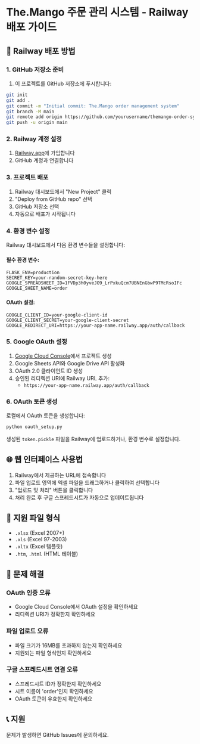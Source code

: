 # The.Mango 주문 관리 시스템 - Railway 배포 가이드

## 🚀 Railway 배포 방법

### 1. GitHub 저장소 준비

1. 이 프로젝트를 GitHub 저장소에 푸시합니다:
```bash
git init
git add .
git commit -m "Initial commit: The.Mango order management system"
git branch -M main
git remote add origin https://github.com/yourusername/themango-order-system.git
git push -u origin main
```

### 2. Railway 계정 설정

1. [Railway.app](https://railway.app)에 가입합니다
2. GitHub 계정과 연결합니다

### 3. 프로젝트 배포

1. Railway 대시보드에서 "New Project" 클릭
2. "Deploy from GitHub repo" 선택
3. GitHub 저장소 선택
4. 자동으로 배포가 시작됩니다

### 4. 환경 변수 설정

Railway 대시보드에서 다음 환경 변수들을 설정합니다:

#### 필수 환경 변수:
```
FLASK_ENV=production
SECRET_KEY=your-random-secret-key-here
GOOGLE_SPREADSHEET_ID=1FVDp3h0yveJO9_LrPxkuQcm7UBNEnGbwP9TMcRsoIFc
GOOGLE_SHEET_NAME=order
```

#### OAuth 설정:
```
GOOGLE_CLIENT_ID=your-google-client-id
GOOGLE_CLIENT_SECRET=your-google-client-secret
GOOGLE_REDIRECT_URI=https://your-app-name.railway.app/auth/callback
```

### 5. Google OAuth 설정

1. [Google Cloud Console](https://console.cloud.google.com/)에서 프로젝트 생성
2. Google Sheets API와 Google Drive API 활성화
3. OAuth 2.0 클라이언트 ID 생성
4. 승인된 리디렉션 URI에 Railway URL 추가:
   - `https://your-app-name.railway.app/auth/callback`

### 6. OAuth 토큰 생성

로컬에서 OAuth 토큰을 생성합니다:

```bash
python oauth_setup.py
```

생성된 `token.pickle` 파일을 Railway에 업로드하거나, 환경 변수로 설정합니다.

## 🌐 웹 인터페이스 사용법

1. Railway에서 제공하는 URL에 접속합니다
2. 파일 업로드 영역에 엑셀 파일을 드래그하거나 클릭하여 선택합니다
3. "업로드 및 처리" 버튼을 클릭합니다
4. 처리 완료 후 구글 스프레드시트가 자동으로 업데이트됩니다

## 📁 지원 파일 형식

- `.xlsx` (Excel 2007+)
- `.xls` (Excel 97-2003)
- `.xltx` (Excel 템플릿)
- `.htm`, `.html` (HTML 테이블)

## 🔧 문제 해결

### OAuth 인증 오류
- Google Cloud Console에서 OAuth 설정을 확인하세요
- 리디렉션 URI가 정확한지 확인하세요

### 파일 업로드 오류
- 파일 크기가 16MB를 초과하지 않는지 확인하세요
- 지원되는 파일 형식인지 확인하세요

### 구글 스프레드시트 연결 오류
- 스프레드시트 ID가 정확한지 확인하세요
- 시트 이름이 'order'인지 확인하세요
- OAuth 토큰이 유효한지 확인하세요

## 📞 지원

문제가 발생하면 GitHub Issues에 문의하세요.
